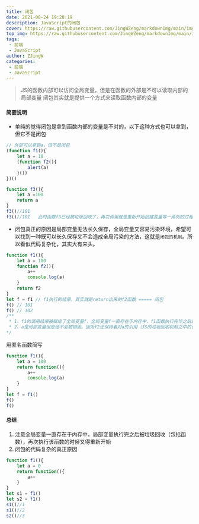 ```yaml
---
title: 闭包
date: 2021-08-24 19:28:19
description: JavaScript的闭包
cover: https://raw.githubusercontent.com/JingWZeng/markdownImg/main/img/202108211858950.jpeg
top_img: https://raw.githubusercontent.com/JingWZeng/markdownImg/main/img/202108211858950.jpeg
tags: 
 - 前端
 - JavaScript
author: ZJingW
categories: 
 - 前端
 - JavaScript
---
```


> JS的函数内部可以访问全局变量，但是在函数的外部是不可以读取内部的局部变量
> 闭包其实就是提供一个方式来读取函数内部的变量

#### 简要说明
+ 单纯的觉得闭包是拿到函数内部的变量是不对的，以下这种方式也可以拿到，但它不是闭包
```javascript
// 外部可以拿到a，但不是闭包
(function f1(){
    let a = 10
    (function f2(){
        alert(a)
    }())
})()

function f3(){
    let a =100
    return a
}
f3()//101
f3()//101   此时函数f3已经被垃圾回收了，再次调用就是重新开始创建变量等一系列的过程
```

+ 闭包真正的原因是局部变量无法长久保存，全局变量又容易污染环境，希望可以找到一种既可以长久保存又不会造成全局污染的方法，这就是`闭包的机制`。所以看似代码复杂化，其实大有来头。
```javascript
function f1(){
    let a = 100
    function f2(){
        a++
        console.log(a)
    }
    return f2
}
let f = f1 // f1执行的结果，其实就是return出来的f2函数 ===== 闭包
f() // 101
f() // 102
/**
 * 1、f1的调用结果被赋给了全局变量f，全局变量f一直存在于内存中，f1函数执行完毕之后就会被释放，但是return出来了一个函数，也就是会造成内存泄漏的原因（变量a没有被释放）
 * 2、a是局部变量但是他不会被销毁。因为f2还保持着对a的引用（JS的垃圾回收机制之中的引用计数原则）
*/
```
用匿名函数简写
```javascript
function f1(){
    let a = 100
    return function(){
        a++
        console.log(a)
    }
}
let f = f1()
f()
f()
```
#### 总结
1. 注意全局变量一直存在于内存中，局部变量执行完之后被垃圾回收（包括函数），再次执行该函数的时候又得重新开始
2. 闭包的代码复杂的真正原因
```javascript
function f1(){
    let a = 0
    return function(){
        a++
    }
}
let s1 = f1()
let s2 = f1()
s1()//1
s1()//2
s2()//3
```